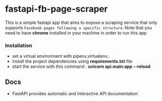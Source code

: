 # fastapi-fb-page-scraper
This is a simple fastapi app that aims to expose a scraping service that only supports `Facebook pages following a specific structure`.
Note that you need to have **chrome** installed in your machine in order to run this app

### Installation
* set a virtual environment with pipenv,virtualenv..
* install the project dependencies using **requirements.txt** file
* start the service with this command : **uvicorn api.main:app --reload**

## Docs
* FastAPI provides automatic and interactive API documentation
